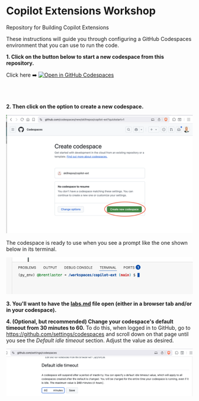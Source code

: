# Copilot Extensions Workshop
Repository for Building Copilot Extensions 

These instructions will guide you through configuring a GitHub Codespaces environment that you can use to run the code. 

**1. Click on the button below to start a new codespace from this repository.**

Click here ➡️  [![Open in GitHub Codespaces](https://github.com/codespaces/badge.svg)](https://codespaces.new/skillrepos/copilot-ext?quickstart=1)

<br><br>

**2. Then click on the option to create a new codespace.**

![Creating new codespace from button](./images/ext1.png?raw=true "Creating new codespace from button")

The codespace is ready to use when you see a prompt like the one shown below in its terminal.

![Ready to use](./images/ext2.png?raw=true "Ready to use")

**3. You'll want to have the [labs.md](./labs.md) file open (either in a browser tab and/or in your codespace).**

**4. (Optional, but recommended) Change your codespace's default timeout from 30 minutes to 60.**
To do this, when logged in to GitHub, go to https://github.com/settings/codespaces and scroll down on that page until you see the *Default idle timeout* section. Adjust the value as desired.

![Changing codespace idle timeout value](./images/ext3.png?raw=true "Changing codespace idle timeout value")
